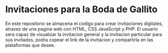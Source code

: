 # Invitaciones para la Boda de Gallito
En este repositorio se almacena el codigo para crear invitaciones digitales, atravez de una pagina web con HTML, CSS JavaScript y PHP. El usuario sera capaz de visualizar la invitacion general y la invitacion particular para sus invitados, podra copear el link de la invitacion y compartirla en las plataformas que desee.